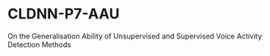 # CLDNN-P7-AAU
On the Generalisation Ability of Unsupervised and Supervised Voice Activity Detection Methods
